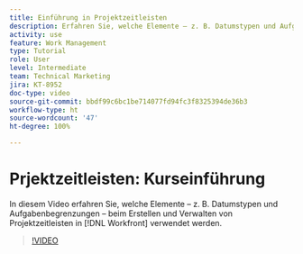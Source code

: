 ```yaml
---
title: Einführung in Projektzeitleisten
description: Erfahren Sie, welche Elemente – z. B. Datumstypen und Aufgabenbegrenzungen – beim Erstellen und Verwalten von Projektzeitleisten in [!DNL  Workfront]verwendet werden.
activity: use
feature: Work Management
type: Tutorial
role: User
level: Intermediate
team: Technical Marketing
jira: KT-8952
doc-type: video
source-git-commit: bbdf99c6bc1be714077fd94fc3f8325394de36b3
workflow-type: ht
source-wordcount: '47'
ht-degree: 100%

---
```


# Prjektzeitleisten: Kurseinführung

In diesem Video erfahren Sie, welche Elemente – z. B. Datumstypen und Aufgabenbegrenzungen – beim Erstellen und Verwalten von Projektzeitleisten in [!DNL  Workfront] verwendet werden.

>[!VIDEO](https://video.tv.adobe.com/v/3436749/?quality=12&learn=on&enablevpops=1&captions=ger)
